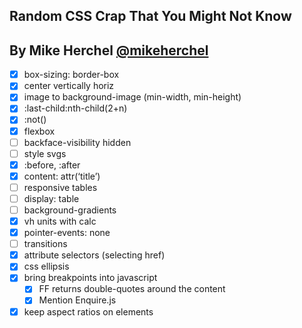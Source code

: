 ## Random CSS Crap That You Might Not Know
## By Mike Herchel [@mikeherchel](http://twitter.com/mikeherchel)

- [x] box-sizing: border-box
- [x] center vertically horiz
- [x] image to background-image (min-width, min-height)
- [x] :last-child:nth-child(2+n)
- [x] :not()
- [x] flexbox
- [ ] backface-visibility hidden
- [ ] style svgs
- [x] :before, :after
- [x]   content: attr(‘title’)
- [ ] responsive tables
- [ ] display: table
- [ ] background-gradients
- [x] vh units with calc
- [x] pointer-events: none
- [ ] transitions
- [x] attribute selectors (selecting href)
- [x] css ellipsis
- [x] bring breakpoints into javascript
  - [x] FF returns double-quotes around the content
  - [x] Mention Enquire.js
- [x] keep aspect ratios on elements
